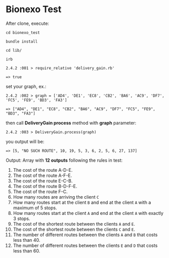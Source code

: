 # Bionexo Test

After clone, execute:

` cd bionexo_test `

` bundle install `

` cd lib/ `

` irb `

` 2.4.2 :001 > require_relative 'delivery_gain.rb' `

` => true `

set your graph, ex.:

` 2.4.2 :002 > graph = ['AD4', 'DE1', 'EC8', 'CB2', 'BA6', 'AC9', 'DF7', 'FC5', 'FE9', 'BD3', 'FA3'] `

` => ["AD4", "DE1", "EC8", "CB2", "BA6", "AC9", "DF7", "FC5", "FE9", "BD3", "FA3"] `

then call <b>DeliveryGain process</b> method with <b>graph</b>  parameter:

` 2.4.2 :003 > DeliveryGain.process(graph) `

you output will be:

`=> [5, "NO SUCH ROUTE", 10, 19, 5, 3, 6, 2, 5, 6, 27, 137] `

Output:
Array with <b>12 outputs</b> following the rules in test:

1. The cost of the route A-D-E.
2. The cost of the route A-F-E.
3. The cost of the route E-C-B.
4. The cost of the route B-D-F-E.
5. The cost of the route F-C.
6. How many routes are arriving the client `C`
7. How many routes start at the client `B` and end at the client `A` with a maximum of 5 stops.
8. How many routes start at the client `A` and end at the client `A` with exactly 3 stops.
9. The cost of the shortest route between the clients `A` and `E`.
10. The cost of the shortest route between the clients `C` and `E`.
11. The number of different routes between the clients `A` and `B` that costs less than 40.
12. The number of different routes between the clients `E` and `D` that costs less than 60.



